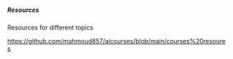 ##### Resources
Resources for different topics


https://github.com/mahmoud857/aicourses/blob/main/courses%20resoures
